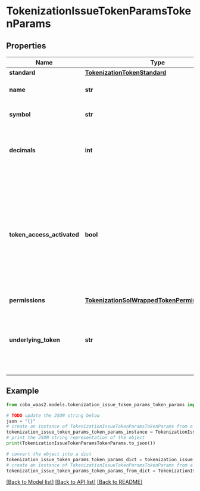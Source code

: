 # TokenizationIssueTokenParamsTokenParams


## Properties

Name | Type | Description | Notes
------------ | ------------- | ------------- | -------------
**standard** | [**TokenizationTokenStandard**](TokenizationTokenStandard.md) |  | 
**name** | **str** | The name of the token. | 
**symbol** | **str** | The symbol of the token. | 
**decimals** | **int** | The number of decimals for the token (0-18). | 
**token_access_activated** | **bool** | Whether the allowlist feature is activated for the token. When activated, only addresses in the allowlist can perform token operations. | [optional] [default to False]
**permissions** | [**TokenizationSolWrappedTokenPermissionParams**](TokenizationSolWrappedTokenPermissionParams.md) |  | [optional] 
**underlying_token** | **str** | The address of the underlying token that this tokenized asset represents. | 

## Example

```python
from cobo_waas2.models.tokenization_issue_token_params_token_params import TokenizationIssueTokenParamsTokenParams

# TODO update the JSON string below
json = "{}"
# create an instance of TokenizationIssueTokenParamsTokenParams from a JSON string
tokenization_issue_token_params_token_params_instance = TokenizationIssueTokenParamsTokenParams.from_json(json)
# print the JSON string representation of the object
print(TokenizationIssueTokenParamsTokenParams.to_json())

# convert the object into a dict
tokenization_issue_token_params_token_params_dict = tokenization_issue_token_params_token_params_instance.to_dict()
# create an instance of TokenizationIssueTokenParamsTokenParams from a dict
tokenization_issue_token_params_token_params_from_dict = TokenizationIssueTokenParamsTokenParams.from_dict(tokenization_issue_token_params_token_params_dict)
```
[[Back to Model list]](../README.md#documentation-for-models) [[Back to API list]](../README.md#documentation-for-api-endpoints) [[Back to README]](../README.md)


